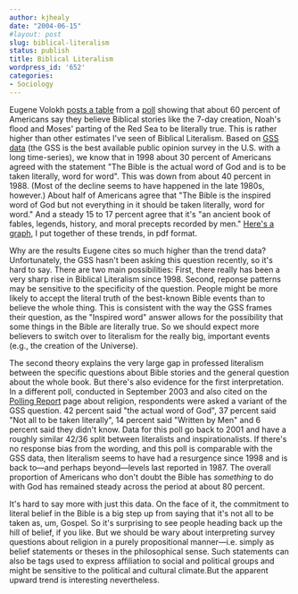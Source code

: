 ```yaml
---
author: kjhealy
date: "2004-06-15"
#layout: post
slug: biblical-literalism
status: publish
title: Biblical Literalism
wordpress_id: '652'
categories:
- Sociology
---
```


Eugene Volokh [posts a table](http://volokh.com/archives/archive_2004_06_14.shtml#1087270691) from a [poll](http://pollingreport.com/religion.htm) showing that about 60 percent of Americans say they believe Biblical stories like the 7-day creation, Noah's flood and Moses' parting of the Red Sea to be literally true. This is rather higher than other estimates I've seen of Biblical Literalism. Based on [GSS data](http://webapp.icpsr.umich.edu/GSS/) (the GSS is the best available public opinion survey in the U.S. with a long time-series), we know that in 1998 about 30 percent of Americans agreed with the statement "The Bible is the actual word of God and is to be taken literally, word for word". This was down from about 40 percent in 1988. (Most of the decline seems to have happened in the late 1980s, however.) About half of Americans agree that "The Bible is the inspired word of God but not everything in it should be taken literally, word for word." And a steady 15 to 17 percent agree that it's "an ancient book of fables, legends, history, and moral precepts recorded by men." [Here's a graph](http://www.kieranhealy.org/files/misc/BT-plot.pdf), I put together of these trends, in pdf format.

Why are the results Eugene cites so much higher than the trend data? Unfortunately, the GSS hasn't been asking this question recently, so it's hard to say. There are two main possibilities: First, there really has been a very sharp rise in Biblical Literalism since 1998. Second, reponse patterns may be sensitive to the specificity of the question. People might be more likely to accept the literal truth of the best-known Bible events than to believe the whole thing. This is consistent with the way the GSS frames their question, as the "Inspired word" answer allows for the possibility that some things in the Bible are literally true. So we should expect more believers to switch over to literalism for the really big, important events (e.g., the creation of the Universe).

The second theory explains the very large gap in professed literalism between the specific questions about Bible stories and the general question about the whole book. But there's also evidence for the first interpretation. In a different poll, conducted in September 2003 and also cited on the [Polling Report](http://pollingreport.com/religion.htm) page about religion, respondents were asked a variant of the GSS question. 42 percent said "the actual word of God", 37 percent said "Not all to be taken literally", 14 percent said "Written by Men" and 6 percent said they didn't know. Data for this poll go back to 2001 and have a roughly similar 42/36 split between literalists and inspirationalists. If there's no response bias from the wording, and this poll is comparable with the GSS data, then literalism seems to have had a resurgence since 1998 and is back to—and perhaps beyond—levels last reported in 1987. The overall proportion of Americans who don't doubt the Bible has *something* to do with God has remained steady across the period at about 80 percent.

It's hard to say more with just this data. On the face of it, the commitment to literal belief in the Bible is a big step up from saying that it's not all to be taken as, um, Gospel. So it's surprising to see people heading back up the hill of belief, if you like. But we should be wary about interpreting survey questions about religion in a purely propositional manner—i.e. simply as belief statements or theses in the philosophical sense. Such statements can also be tags used to express affiliation to social and political groups and might be sensitive to the political and cultural climate.But the apparent upward trend is interesting nevertheless.
